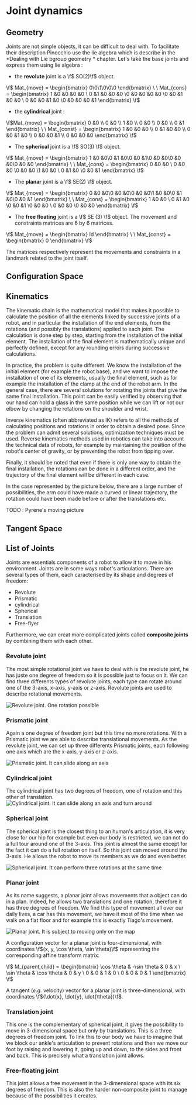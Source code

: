 # Joint dynamics

## Geometry

Joints are not simple objects, it can be difficult to deal with. To facilitate their description Pinocchio use the lie algebra which is describe in the *Dealing with Lie bgroup geometry * chapter. Let's take the base joints and express them using lie algebra : 

- the **revolute** joint is a \f$ SO(2)\f$ object.

\f$ Mat_{move} =
 \begin{bmatrix} 0\\0\\1\\0\\0\\0 \end{bmatrix} \ \ Mat_{cons} = \begin{bmatrix} 1 &0 &0 &0 &0 \\ 0 &1 &0 &0 &0 \\0 &0 &0 &0 &0 \\0 &0 &1 &0 &0 \\ 0 &0 &0 &1 &0 \\0 &0 &0 &0 &1 \end{bmatrix} \f$

- the **cylindrical** joint :

\f$Mat_{move} = 
\begin{bmatrix} 0 &0 \\ 0 &0 \\ 1 &0 \\ 0 &0 \\ 0 &0 \\ 0 &1 \end{bmatrix} \ \ Mat_{const} = \begin{bmatrix} 1 &0 &0 &0 \\ 0 &1 &0 &0 \\ 0 &0 &1 &0 \\ 0 &0 &0 &1 \\ 0 &0 &0 &0 \end{bmatrix} \f$


- The **spherical** joint is a \f$ SO(3) \f$ object.

\f$ Mat_{move} =
 \begin{bmatrix} 1 &0 &0\\0 &1 &0\\0 &0 &1\\0 &0 &0\\0 &0 &0\\0 &0 &0 \end{bmatrix} \ \ Mat_{cons} = \begin{bmatrix} 0 &0 &0 \\ 0 &0 &0 \\0 &0 &0 \\1 &0 &0 \\ 0 &1 &0 \\0 &0 &1 \end{bmatrix} \f$

- The **planar** joint is a \f$ SE(2) \f$ object.

 \f$ Mat_{move} = 
 \begin{bmatrix} 0 &0 &0\\0 &0 &0\\0 &0 &0\\1 &0 &0\\0 &1 &0\\0 &0 &1 \end{bmatrix} \ \ Mat_{cons} = \begin{bmatrix} 1 &0 &0 \\ 0 &1 &0 \\0 &0 &1 \\0 &0 &0 \\ 0 &0 &0 \\0 &0 &0 \end{bmatrix} \f$

- The **free floating** joint is a \f$ SE (3) \f$ object. The movement and constraints matrices are 6 by 6 matrices.

 \f$ Mat_{move} =
 \begin{bmatrix} Id \end{bmatrix} \ \ Mat_{const} = \begin{bmatrix} 0 \end{bmatrix} \f$


 The matrices respectively represent the movements and constraints in a landmark related to the joint itself.

## Configuration Space

## Kinematics

The kinematic chain is the mathematical model that makes it possible to calculate the position of all the elements linked by successive joints of a robot, and in particular the installation of the end elements, from the rotations (and possibly the translations) applied to each joint. The calculation is done step by step, starting from the installation of the initial element. The installation of the final element is mathematically unique and perfectly defined, except for any rounding errors during successive calculations.

In practice, the problem is quite different. We know the installation of the initial element (for example the robot base), and we want to impose the installation of one of its elements, usually the final element, such as for example the installation of the clamp at the end of the robot arm. In the general case, there are several solutions for rotating the joints that give the same final installation. This point can be easily verified by observing that our hand can hold a glass in the same position while we can lift or not our elbow by changing the rotations on the shoulder and wrist. 

Inverse kinematics (often abbreviated as IK) refers to all the methods of calculating positions and rotations in order to obtain a desired pose. Since the problem can admit several solutions, optimization techniques must be used. Reverse kinematics methods used in robotics can take into account the technical data of robots, for example by maintaining the position of the robot's center of gravity, or by preventing the robot from tipping over.

Finally, it should be noted that even if there is only one way to obtain the final installation, the rotations can be done in a different order, and the trajectory of the final element will be different in each case.


In the case represented by the picture below, there are a large number of possibilities, the arm could have made a curved or linear trajectory, the rotation could have been made before or after the translations etc.

TODO : Pyrene's moving picture

## Tangent Space

## List of Joints

Joints are essentials components of a robot to allow it to move in his environment. Joints are in some ways robot's articulations. There are several types of them, each caracterised by its shape and degrees of freedom:

- Revolute
- Prismatic
- cylindrical 
- Spherical
- Translation
- Free-flyer

Furthermore, we can creat more complicated joints called **composite joints** by combining them with each other.

### Revolute joint

The most simple rotational joint we have to deal with is the revolute joint, he has juste one degree of freedom so it is possible just to focus on it. We can find three differents types of revolute joints, each type can rotate around one of the 3-axis, x-axis, y-axis or z-axis.
Revolute joints are used to describe rotational movements. 

![Revolute joint. One rotation possible](revolute_laas.gif)


### Prismatic joint

Again a one degree of freedom joint but this time no more rotations. With a Prismatic joint we are able to describe translational movements. As the revolute joint, we can set up three differents Prismatic joints, each following one axis which are the x-axis, y-axis or z-axis.

![Prismatic joint. It can slide along an axis](prismatic_laas.gif)
### Cylindrical joint 

The cylindrical joint has two degrees of freedom, one of rotation and this other of translation. 
![Cylindrical joint. It can slide along an axis and turn around](cylindrical_laas.gif)
### Spherical joint 

The spherical joint is the closest thing to an human's articulation, it is very close for our hip for example but even our body is restricted, we can not do a full tour around one of the 3-axis. This joint is almost the same except for the fact it can do a full rotation on itself. So this joint can moved around the 3-axis. He allows the robot to move its members as we do and even better.  

![Spherical joint. It can perform three rotations at the same time](spherical_laas.gif)

### Planar joint

As its name suggests, a planar joint allows movements that a object can do in a plan. Indeed, he allows two translations and one rotation, therefore it has three degrees of freedom. We find this type of movement all over our daily lives, a car has this movement, we have it most of the time when we walk on a flat floor and for example this is exactly Tiago's movement.

![Planar joint. It is subject to moving only on the map](planar_laas.gif)

A configuration vector for a planar joint is four-dimensional, with coordinates \f$(x, y, \cos \theta, \sin \theta)\f$ representing the corresponding affine transform matrix:

\f$ M_{parent,child} = \begin{bmatrix} \cos \theta & -\sin \theta & 0 & x \\ \sin \theta &  \cos \theta & 0 & y \\ 0 & 0 & 1 & 0 \\ 0 & 0 & 0 & 1 \end{bmatrix} \f$

A tangent (*e.g.* velocity) vector for a planar joint is three-dimensional, with coordinates \f$(\dot{x}, \dot{y}, \dot{\theta})\f$.

### Translation joint

This one is the complementary of spherical joint, it gives the possibility to move in 3-dimensional space but only by translations. This is a three degrees of freedom joint. To link this to our body we have to imagine that we block our ankle's articulation to prevent rotations and then we move our foot by raising and lowering it, going up and down, to the sides and front and back. This is precisely what a translation joint allows. 


### Free-floating joint

This joint allows a free movement in the 3-dimensional space with its six degrees of freedom. This is also the harder non-composite joint to manage because of the possibilities it creates.